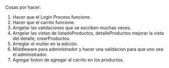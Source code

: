 Cosas por hacer:
1) Hacer que el Login Process funcione.
2) Hacer que el carrito funcione.
3) Arrgelar las validaciones que se escriben muchas veces.
4) Arrgelar las vistas de listadoProductos, detalleProductos mejorar la vista del detalle, crearProductos.
5) Arreglar el multer en la edición.
6) Middleware para administrador y hacer una validacion para que uno sea el administrador.
7) Agregar boton de agregar al carrito en los productos.